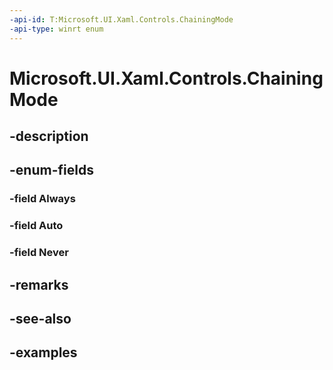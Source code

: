```yaml
---
-api-id: T:Microsoft.UI.Xaml.Controls.ChainingMode
-api-type: winrt enum
---
```


# Microsoft.UI.Xaml.Controls.ChainingMode

<!--
public enum ChainingMode
-->

## -description

## -enum-fields

### -field Always

### -field Auto

### -field Never

## -remarks

## -see-also

## -examples

